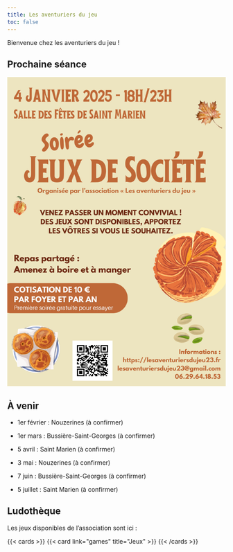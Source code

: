```yaml
---
title: Les aventuriers du jeu
toc: false
---
```


Bienvenue chez les aventuriers du jeu !

## Prochaine séance

![portrait](20250104.png)

## À venir

- 1er février : Nouzerines (à confirmer)

- 1er mars : Bussière-Saint-Georges (à confirmer)

- 5 avril : Saint Marien (à confirmer)

- 3 mai : Nouzerines (à confirmer)

- 7 juin : Bussière-Saint-Georges (à confirmer)

- 5 juillet : Saint Marien (à confirmer)

## Ludothèque

Les jeux disponibles de l’association sont ici :



{{< cards >}}
  {{< card link="games" title="Jeux" >}}
{{< /cards >}}

